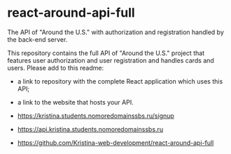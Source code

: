 # react-around-api-full
The API of "Around the U.S." with authorization and registration handled by the back-end server.

This repository contains the full API of "Around the U.S." project that features user authorization and user registration and handles cards and users. Please add to this readme:
* a link to repository with the complete React application which uses this API;
* a link to the website that hosts your API.

* https://kristina.students.nomoredomainssbs.ru/signup
* https://api.kristina.students.nomoredomainssbs.ru
* https://github.com/Kristina-web-development/react-around-api-full
